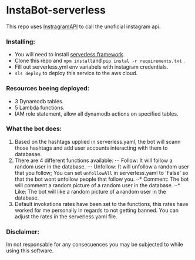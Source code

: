 # InstaBot-serverless

This repo uses [InstragramAPI](https://github.com/LevPasha/Instagram-API-python) to call the unoficial instagram api.

### Installing:
* You will need to install [serverless framework](https://serverless.com/).
* Clone this repo and `npm install`and `pip instal -r requirements.txt` .
* Fill out serverless.yml env variabels with instagram credentials.
* `sls deploy` to deploy this service to the aws cloud.

### Resources beeing deployed:
* 3 Dynamodb tables.
* 5 Lambda functions.
* IAM role statement, allow all dynamodb actions on specified tables.

### What the bot does:
1. Based on the hashtags upplied in serverless.yaml, the bot will scann those hashtags and add user accounts interacting with them to databasae. 
2. There are 4 different functions available:
⋅⋅⋅ Follow: It will follow a random user in the database.
⋅⋅⋅ Unfollow: It will unfollow a random user that you follow; You can set `unfollowAll` in serverless.yaml to 'False' so that the bot wont unfollow people that follow you.
⋅⋅* Comment: The bot will comment a random picture of a random user in the database.
⋅⋅* Like: The bot will like a random picture of a random user in the database.
3. Default invokations rates have been set to the functions, this rates have worked for me personally in regards to not getting banned. You can adjust the rates in the serverless.yaml file.

### Disclaimer:
Im not responsable for any consecuences you may be subjected to while using this  software.
